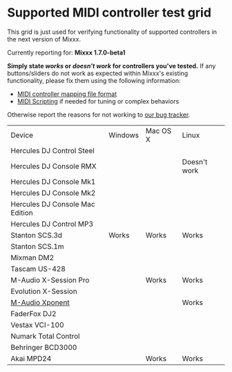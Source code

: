 # Supported MIDI controller test grid

This grid is just used for verifying functionality of supported
controllers in the next version of Mixxx.

Currently reporting for: **Mixxx 1.7.0-beta1**

**Simply state *works* or *doesn't work* for controllers you've
tested.** If any buttons/sliders do not work as expected within Mixxx's
existing functionality, please fix them using the following information:

  - [MIDI controller mapping file
    format](midi_controller_mapping_file_format)
  - [MIDI Scripting](MIDI%20Scripting) if needed for tuning or complex
    behaviors

Otherwise report the reasons for not working to [our bug
tracker](https://launchpad.net/mixxx/+filebug).

|                                      |         |          |              |
| ------------------------------------ | ------- | -------- | ------------ |
| Device                               | Windows | Mac OS X | Linux        |
| Hercules DJ Control Steel            |         |          |              |
| Hercules DJ Console RMX              |         |          | Doesn't work |
| Hercules DJ Console Mk1              |         |          |              |
| Hercules DJ Console Mk2              |         |          |              |
| Hercules DJ Console Mac Edition      |         |          |              |
| Hercules DJ Control MP3              |         |          |              |
| Stanton SCS.3d                       | Works   | Works    | Works        |
| Stanton SCS.1m                       |         |          |              |
| Mixman DM2                           |         |          |              |
| Tascam US-428                        |         |          |              |
| M-Audio X-Session Pro                |         | Works    | Works        |
| Evolution X-Session                  |         |          |              |
| [M-Audio Xponent](M-Audio%20Xponent) |         |          | Works        |
| FaderFox DJ2                         |         |          |              |
| Vestax VCI-100                       |         |          |              |
| Numark Total Control                 |         |          |              |
| Behringer BCD3000                    |         |          |              |
| Akai MPD24                           |         | Works    | Works        |
